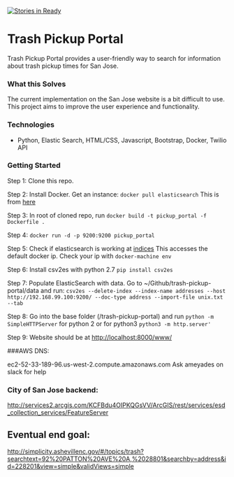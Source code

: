 [![Stories in Ready](https://badge.waffle.io/codeforsanjose/trash-pickup-portal.png?label=ready&title=Ready)](https://waffle.io/codeforsanjose/trash-pickup-portal)
# Trash Pickup Portal

Trash Pickup Portal provides a user-friendly way to search for information about trash pickup times for San Jose.

### What this Solves
The current implementation on the San Jose website is a bit difficult to use. This project aims to improve the user experience and functionality.

### Technologies

* Python, Elastic Search, HTML/CSS, Javascript, Bootstrap, Docker, Twilio API

### Getting Started

Step 1: Clone this repo.  

Step 2: Install Docker.  Get an instance: `docker pull elasticsearch`
This is from [here](https://github.com/dockerfile/elasticsearch)

Step 3: In root of cloned repo, run `docker build -t pickup_portal -f Dockerfile . `

Step 4:  `docker run -d -p 9200:9200 pickup_portal`

Step 5: Check if elasticsearch is working at [indices](http://192.168.99.100:9200/_cat/indices?v)
This accesses the default docker ip.  Check your ip with `docker-machine env`

Step 6: Install csv2es with python 2.7 `pip install csv2es`

Step 7: Populate ElasticSearch with data.  Go to ~/Github/trash-pickup-portal/data and run:
`csv2es --delete-index --index-name addresses --host http://192.168.99.100:9200/ --doc-type address --import-file unix.txt --tab`

Step 8: Go into the base folder (/trash-pickup-portal) and run `python -m SimpleHTTPServer` for python 2 or for python3 `python3 -m http.server'`

Step 9: Website should be at [http://localhost:8000/www/](http://localhost:8000/www/)




###AWS DNS:

ec2-52-33-189-96.us-west-2.compute.amazonaws.com
Ask ameyades on slack for help



### City of San Jose backend:
http://services2.arcgis.com/KCFBdu4OIPKQGsVV/ArcGIS/rest/services/esd_collection_services/FeatureServer

## Eventual end goal:
http://simplicity.ashevillenc.gov/#/topics/trash?searchtext=92%20PATTON%20AVE%20A,%2028801&searchby=address&id=228201&view=simple&validViews=simple
